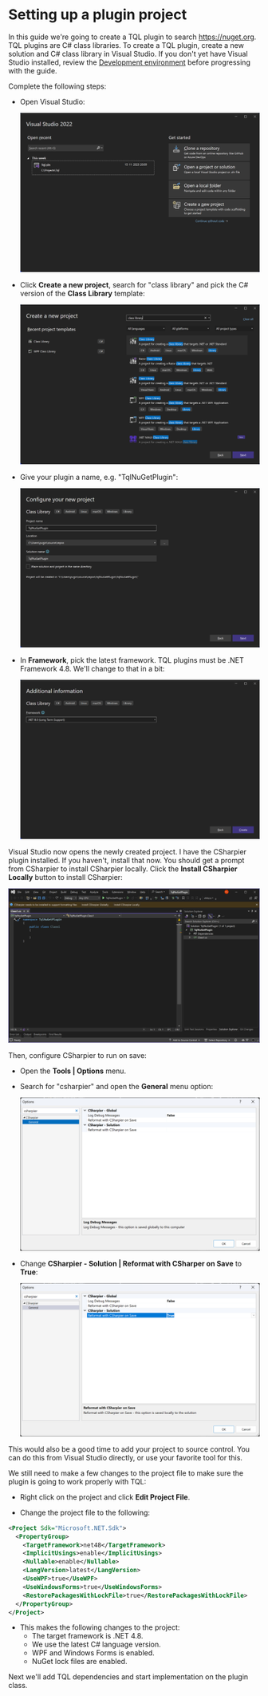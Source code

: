 # Setting up a plugin project

In this guide we're going to create a TQL plugin to search https://nuget.org.
TQL plugins are C# class libraries. To create a TQL plugin, create a new
solution and C# class library in Visual Studio. If you don't yet have Visual
Studio installed, review the
[Development environment](Development-environment.md) before progressing with
the guide.

Complete the following steps:

- Open Visual Studio:

  ![=2x](../Images/Open-Visual-Studio.png)

- Click **Create a new project**, search for "class library" and pick the C#
  version of the **Class Library** template:

  ![=2x](../Images/Search-for-class-library.png)

- Give your plugin a name, e.g. "TqlNuGetPlugin":

  ![=2x](../Images/Configure-your-new-project.png)

- In **Framework**, pick the latest framework. TQL plugins must be .NET
  Framework 4.8. We'll change to that in a bit:

  ![=2x](../Images/Set-the-target-framework.png)

Visual Studio now opens the newly created project. I have the CSharpier plugin
installed. If you haven't, install that now. You should get a prompt from
CSharpier to install CSharpier locally. Click the **Install CSharpier Locally**
button to install CSharpier:

![=2x](../Images/Install-CSharpier.png)

Then, configure CSharpier to run on save:

- Open the **Tools | Options** menu.
- Search for "csharpier" and open the **General** menu option:

  ![=2x](../Images/Search-for-CSharpier-configuration-dialog.png)

- Change **CSharpier - Solution | Reformat with CSharper on Save** to **True**:

  ![=2x](../Images/Configure-CSharpier.png)

This would also be a good time to add your project to source control. You can do
this from Visual Studio directly, or use your favorite tool for this.

We still need to make a few changes to the project file to make sure the plugin
is going to work properly with TQL:

- Right click on the project and click **Edit Project File**.

- Change the project file to the following:

```xml
<Project Sdk="Microsoft.NET.Sdk">
  <PropertyGroup>
    <TargetFramework>net48</TargetFramework>
    <ImplicitUsings>enable</ImplicitUsings>
    <Nullable>enable</Nullable>
    <LangVersion>latest</LangVersion>
    <UseWPF>true</UseWPF>
    <UseWindowsForms>true</UseWindowsForms>
    <RestorePackagesWithLockFile>true</RestorePackagesWithLockFile>
  </PropertyGroup>
</Project>
```

- This makes the following changes to the project:
  - The target framework is .NET 4.8.
  - We use the latest C# language version.
  - WPF and Windows Forms is enabled.
  - NuGet lock files are enabled.

Next we'll add TQL dependencies and start implementation on the plugin class.
